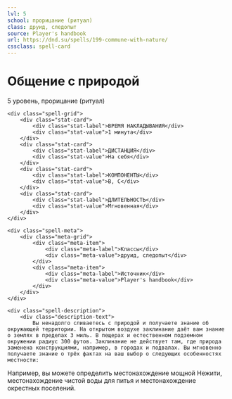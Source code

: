 ```yaml
---
lvl: 5
school: прорицание (ритуал)
class: друид, следопыт
source: Player's handbook
url: https://dnd.su/spells/199-commune-with-nature/
cssclass: spell-card
---
```


<div class="spell-container">
    <div class="spell-header">
        <h1 class="spell-name">Общение с природой</h1>
        <div class="spell-level">5 уровень, прорицание (ритуал)</div>
    </div>
    
    <div class="spell-grid">
        <div class="stat-card">
            <div class="stat-label">ВРЕМЯ НАКЛАДЫВАНИЯ</div>
            <div class="stat-value">1 минута</div>
        </div>
        <div class="stat-card">
            <div class="stat-label">ДИСТАНЦИЯ</div>
            <div class="stat-value">На себя</div>
        </div>
        <div class="stat-card">
            <div class="stat-label">КОМПОНЕНТЫ</div>
            <div class="stat-value">В, С</div>
        </div>
        <div class="stat-card">
            <div class="stat-label">ДЛИТЕЛЬНОСТЬ</div>
            <div class="stat-value">Мгновенная</div>
        </div>
    </div>
    
    <div class="spell-meta">
        <div class="meta-grid">
            <div class="meta-item">
                <div class="meta-label">Классы</div>
                <div class="meta-value">друид, следопыт</div>
            </div>
            <div class="meta-item">
                <div class="meta-label">Источник</div>
                <div class="meta-value">Player's handbook</div>
            </div>
        </div>
    </div>
    
    <div class="spell-description">
        <div class="description-text">
            Вы ненадолго сливаетесь с природой и получаете знание об окружающей территории. На открытом воздухе заклинание даёт вам знание о землях в пределах 3 миль. В пещерах и естественном подземном окружении радиус 300 футов. Заклинание не действует там, где природа заменена конструкциями, например, в городах и подвалах. Вы мгновенно получаете знание о трёх фактах на ваш выбор о следующих особенностях местности:
Например, вы можете определить местонахождение мощной Нежити, местонахождение чистой воды для питья и местонахождение окрестных поселений.
        </div>
    </div>
</div>